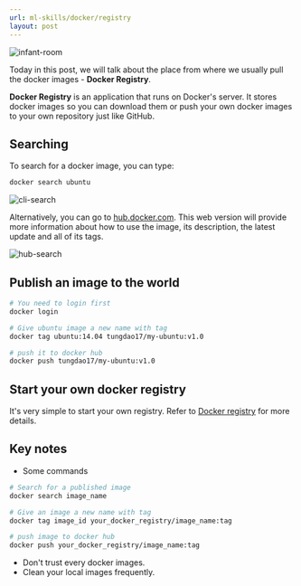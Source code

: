 ```yaml
---
url: ml-skills/docker/registry
layout: post
---
```


![infant-room][infant-room]

Today in this post, we will talk about the place from where we usually pull the docker images - **Docker Registry**.

**Docker Registry** is an application that runs on Docker's server. It stores docker images so you can download them or push your own docker images to your own repository just like GitHub.

<toc>

## Searching

To search for a docker image, you can type:

```bash
docker search ubuntu
```

![cli-search][cli-search]

Alternatively, you can go to [hub.docker.com](https://hub.docker.com). This web version will provide more information about how to use the image, its description, the latest update and all of its tags.

![hub-search][hub-search]

## Publish an image to the world

```bash
# You need to login first
docker login

# Give ubuntu image a new name with tag
docker tag ubuntu:14.04 tungdao17/my-ubuntu:v1.0

# push it to docker hub
docker push tungdao17/my-ubuntu:v1.0
```

## Start your own docker registry

It's very simple to start your own registry. Refer to [Docker registry](https://docs.docker.com/registry/) for more details.

## Key notes

- Some commands

```bash
# Search for a published image
docker search image_name

# Give an image a new name with tag
docker tag image_id your_docker_registry/image_name:tag

# push image to docker hub
docker push your_docker_registry/image_name:tag
```

- Don't trust every docker images.
- Clean your local images frequently.

<!-- MARKDOWN LINKS & IMAGES -->

[infant-room]: /assets/images/ml-skills/docker/registry/infant-room.jpg
[cli-search]: /assets/images/ml-skills/docker/registry/cli-search.png
[hub-search]: /assets/images/ml-skills/docker/registry/hub-search.png
